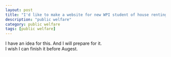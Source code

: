 ```yaml
---
layout: post
title: "I'd like to make a website for new WPI student of house renting"
description: "public welfare"
category: public welfare
tags: [public welfare]
---
```


I have an idea for this. And I will prepare for it.    
I wish I can finish it before Augest.  
